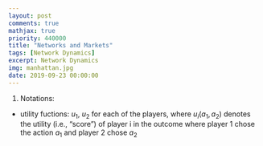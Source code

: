 ```yaml
---
layout: post
comments: true
mathjax: true
priority: 440000
title: "Networks and Markets"
tags: [Network Dynamics]
excerpt: Network Dynamics
img: manhattan.jpg
date: 2019-09-23 00:00:00
---
```


1. Notations:

- utility fuctions: 
$u_{1}$, $u_{2}$ for each of the players, where $u_{i}(a_{1}, a_{2})$ denotes the
utility (i.e., “score”) of player i in the outcome where player 1 chose the action
$a_{1}$ and player 2 chose $a_{2}$